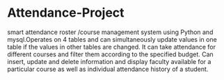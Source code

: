 # Attendance-Project
smart attendance roster /course management system using Python and mysql.Operates on 4 tables and can simultaneously update values in one table if the values in other tables are changed. It can take attendance for different courses and filter them according to the specified budget. Can insert, update and delete information and display faculty available for a particular course as well as individual attendance history of a student. 
